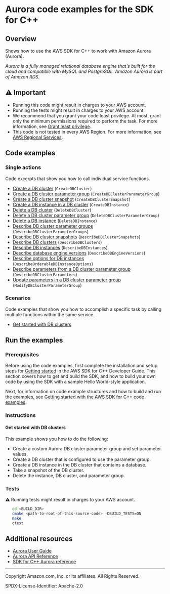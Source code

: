 <!--Generated by WRITEME on 2023-03-06 20:12:02.044605 (UTC)-->
# Aurora code examples for the SDK for C++

## Overview

Shows how to use the AWS SDK for C++ to work with Amazon Aurora (Aurora).

<!--custom.overview.start-->
<!--custom.overview.end-->

*Aurora is a fully managed relational database engine that's built for the cloud and compatible with MySQL and PostgreSQL. Amazon Aurora is part of Amazon RDS.*

## ⚠ Important

* Running this code might result in charges to your AWS account.
* Running the tests might result in charges to your AWS account.
* We recommend that you grant your code least privilege. At most, grant only the minimum permissions required to perform the task. For more information, see [Grant least privilege](https://docs.aws.amazon.com/IAM/latest/UserGuide/best-practices.html#grant-least-privilege).
* This code is not tested in every AWS Region. For more information, see [AWS Regional Services](https://aws.amazon.com/about-aws/global-infrastructure/regional-product-services).

<!--custom.important.start-->
<!--custom.important.end-->

## Code examples
### Single actions

Code excerpts that show you how to call individual service functions.

* [Create a DB cluster](getting_started_with_db_clusters.cpp#L498) (`CreateDBCluster`)
* [Create a DB cluster parameter group](getting_started_with_db_clusters.cpp#L333) (`CreateDBClusterParameterGroup`)
* [Create a DB cluster snapshot](getting_started_with_db_clusters.cpp#L661) (`CreateDBClusterSnapshot`)
* [Create a DB instance in a DB cluster](getting_started_with_db_clusters.cpp#L589) (`CreateDBInstance`)
* [Delete a DB cluster](getting_started_with_db_clusters.cpp#L1027) (`DeleteDBCluster`)
* [Delete a DB cluster parameter group](getting_started_with_db_clusters.cpp#L1095) (`DeleteDBClusterParameterGroup`)
* [Delete a DB instance](getting_started_with_db_clusters.cpp#L997) (`DeleteDBInstance`)
* [Describe DB cluster parameter groups](getting_started_with_db_clusters.cpp#L295) (`DescribeDBClusterParameterGroups`)
* [Describe DB cluster snapshots](getting_started_with_db_clusters.cpp#L701) (`DescribeDBClusterSnapshots`)
* [Describe DB clusters](getting_started_with_db_clusters.cpp#L746) (`DescribeDBClusters`)
* [Describe DB instances](getting_started_with_db_clusters.cpp#L882) (`DescribeDBInstances`)
* [Describe database engine versions](getting_started_with_db_clusters.cpp#L844) (`DescribeDBEngineVersions`)
* [Describe options for DB instances](getting_started_with_db_clusters.cpp#L919) (`DescribeOrderableDBInstanceOptions`)
* [Describe parameters from a DB cluster parameter group](getting_started_with_db_clusters.cpp#L783) (`DescribeDBClusterParameters`)
* [Update parameters in a DB cluster parameter group](getting_started_with_db_clusters.cpp#L403) (`ModifyDBClusterParameterGroup`)

### Scenarios

Code examples that show you how to accomplish a specific task by calling multiple
functions within the same service.

* [Get started with DB clusters](getting_started_with_db_clusters.cpp) 

## Run the examples

### Prerequisites

Before using the code examples, first complete the installation and setup steps
for [Getting started](https://docs.aws.amazon.com/sdk-for-cpp/v1/developer-guide/getting-started.html) in the AWS SDK for
C++ Developer Guide.
This section covers how to get and build the SDK, and how to build your own code by using the SDK with a
sample Hello World-style application.

Next, for information on code example structures and how to build and run the examples, see [Getting started with the AWS SDK for C++ code examples](https://docs.aws.amazon.com/sdk-for-cpp/v1/developer-guide/getting-started-code-examples.html).

<!--custom.prerequisites.start-->
<!--custom.prerequisites.end-->

### Instructions

<!--custom.instructions.start-->
<!--custom.instructions.end-->

#### Get started with DB clusters

This example shows you how to do the following:

* Create a custom Aurora DB cluster parameter group and set parameter values.
* Create a DB cluster that is configured to use the parameter group.
* Create a DB instance in the DB cluster that contains a database.
* Take a snapshot of the DB cluster.
* Delete the instance, DB cluster, and parameter group.

<!--custom.scenarios.aurora_Scenario_GetStartedClusters.start-->
<!--custom.scenarios.aurora_Scenario_GetStartedClusters.end-->

### Tests

⚠ Running tests might result in charges to your AWS account.

```sh
   cd <BUILD_DIR>
   cmake <path-to-root-of-this-source-code> -DBUILD_TESTS=ON
   make
   ctest
```

<!--custom.tests.start-->
<!--custom.tests.end-->

## Additional resources

* [Aurora User Guide](https://docs.aws.amazon.com/AmazonRDS/latest/AuroraUserGuide/CHAP_AuroraOverview.html)
* [Aurora API Reference](https://docs.aws.amazon.com/AmazonRDS/latest/APIReference/Welcome.html)
* [SDK for C++ Aurora reference](https://sdk.amazonaws.com/cpp/api/LATEST/aws-cpp-sdk-rds/html/annotated.html)

<!--custom.resources.start-->
<!--custom.resources.end-->

---

Copyright Amazon.com, Inc. or its affiliates. All Rights Reserved.

SPDX-License-Identifier: Apache-2.0